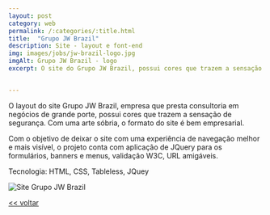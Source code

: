 ```yaml
---
layout: post
category: web
permalink: /:categories/:title.html
title:  "Grupo JW Brazil"
description: Site - layout e font-end
img: images/jobs/jw-brazil-logo.jpg
imgAlt: Grupo JW Brazil - logo
excerpt: O site do Grupo JW Brazil, possui cores que trazem a sensação de segurança, o projeto conta com aplicação de JQuery para os formulários, banners e menus, validação W3C, URL amigáveis.


---
```


 O layout do site Grupo JW Brazil, empresa que presta consultoria em negócios de grande porte, possui cores que trazem a sensação de segurança. Com uma arte sóbria, o formato do site é bem empresarial.

Com o objetivo de deixar o site com uma experiência de navegação melhor e mais visível, o projeto conta com aplicação de JQuery para os formulários, banners e menus, validação W3C, URL amigáveis.

Tecnologia: HTML, CSS, Tableless, JQuey


<img src="{{ site.baseurl }}/images/jobs/jw-brazil.jpg" alt="Site Grupo JW Brazil">

<a href="{{ site.baseurl }}/trabalhos.html"> << voltar </a>